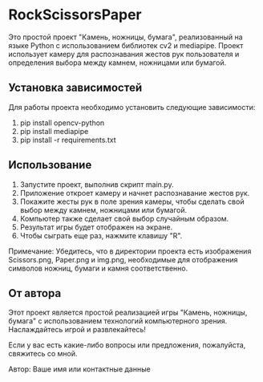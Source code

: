 # RockScissorsPaper

Это простой проект "Камень, ножницы, бумага", реализованный на языке Python с использованием библиотек cv2 и mediapipe. Проект использует камеру для распознавания жестов рук пользователя и определения выбора между камнем, ножницами или бумагой.

## Установка зависимостей
Для работы проекта необходимо установить следующие зависимости:


1. pip install opencv-python
2. pip install mediapipe
3. pip install -r requirements.txt


## Использование
1. Запустите проект, выполнив скрипт main.py.
2. Приложение откроет камеру и начнет распознавание жестов рук.
3. Покажите жесты рук в поле зрения камеры, чтобы сделать свой выбор между камнем, ножницами или бумагой.
4. Компьютер также сделает свой выбор случайным образом.
5. Результат игры будет отображен на экране.
6. Чтобы сыграть еще раз, нажмите клавишу "R".

Примечание: Убедитесь, что в директории проекта есть изображения Scissors.png, Paper.png и img.png, необходимые для отображения символов ножниц, бумаги и камня соответственно.

## От автора
Этот проект является простой реализацией игры "Камень, ножницы, бумага" с использованием технологий компьютерного зрения. Наслаждайтесь игрой и развлекайтесь!

Если у вас есть какие-либо вопросы или предложения, пожалуйста, свяжитесь со мной.

Автор: Ваше имя или контактные данные
